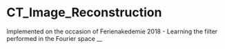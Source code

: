 # CT_Image_Reconstruction
Implemented on the occasion of Ferienakedemie 2018 - Learning the filter performed in the Fourier space
__
